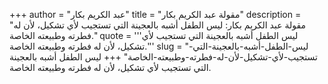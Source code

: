 +++
author = "عبد الكريم بكار"
title = "مقولة عبد الكريم بكار"
description = "مقولة عبد الكريم بكار: ليس الطفل أشبه بالعجينة التي تستجيب لأي تشكيل، لأن له فطرته وطبيعته الخاصة."
quote = '''ليس الطفل أشبه بالعجينة التي تستجيب لأي تشكيل، لأن له فطرته وطبيعته الخاصة.'''
slug = "ليس-الطفل-أشبه-بالعجينة-التي-تستجيب-لأي-تشكيل-لأن-له-فطرته-وطبيعته-الخاصة"
+++
ليس الطفل أشبه بالعجينة التي تستجيب لأي تشكيل، لأن له فطرته وطبيعته الخاصة.
